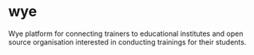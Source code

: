 # wye
Wye platform for connecting trainers to educational institutes and open source organisation interested in conducting trainings for their students. 

